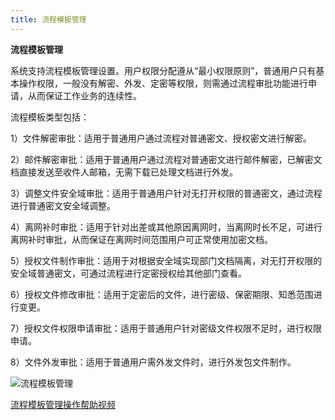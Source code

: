 ```yaml
---
title: 流程模板管理
---
```

**流程模板管理**  

系统支持流程模板管理设置。用户权限分配遵从“最小权限原则”，普通用户只有基本操作权限，一般没有解密、外发、定密等权限，则需通过流程审批功能进行申请，从而保证工作业务的连续性。  

流程模板类型包括：  

1）文件解密审批：适用于普通用户通过流程对普通密文、授权密文进行解密。  

2）邮件解密审批：适用于普通用户通过流程对普通密文进行邮件解密，已解密文档直接发送至收件人邮箱，无需下载已处理文档进行外发。  

3）调整文件安全域审批：适用于普通用户针对无打开权限的普通密文，通过流程进行普通密文安全域调整。 
 
4）离网补时审批：适用于针对出差或其他原因离网时，当离网时长不足，可进行离网补时审批，从而保证在离网时间范围用户可正常使用加密文档。  

5）授权文件制作审批：适用于对根据安全域实现部门文档隔离，对无打开权限的安全域普通密文，可通过流程进行定密授权给其他部门查看。  

6）授权文件修改审批：适用于定密后的文件，进行密级、保密期限、知悉范围进行变更。  

7）授权文件权限申请审批：适用于普通用户针对密级文件权限不足时，进行权限申请。  

8）文件外发审批：适用于普通用户需外发文件时，进行外发包文件制作。

![流程模板管理](image/流程模板管理.png)  

[流程模板管理操作帮助视频](https://mp.weixin.qq.com/s/jeP6HtuWduDBv9JcoM7bAQ)  



